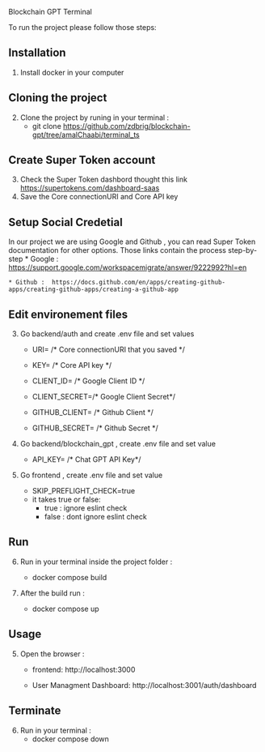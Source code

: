 Blockchain GPT Terminal

To run the project please follow those steps:

## Installation 
1. Install docker in your computer

## Cloning the project
2. Clone the project by runing in your terminal : 
    * git clone https://github.com/zdbrig/blockchain-gpt/tree/amalChaabi/terminal_ts

##  Create Super Token account 
3. Check the Super Token dashbord thought this link https://supertokens.com/dashboard-saas 
4. Save the Core connectionURI and Core API key

## Setup Social Credetial
In our project we are using Google and Github , you can read Super Token documentation for other options.
Those links contain the process step-by-step
    * Google : https://support.google.com/workspacemigrate/answer/9222992?hl=en

    * Github :  https://docs.github.com/en/apps/creating-github-apps/creating-github-apps/creating-a-github-app

## Edit environement files
3. Go backend/auth and create .env file and set values 
    * URI=  /* Core connectionURI that you saved */
    * KEY= /* Core API key */

    * CLIENT_ID= /* Google Client ID */
    * CLIENT_SECRET=/* Google Client Secret*/

    * GITHUB_CLIENT= /* Github Client */
    * GITHUB_SECRET= /* Github Secret */ 

4. Go backend/blockchain_gpt , create .env file and set value 
    * API_KEY= /* Chat GPT API Key*/

5. Go frontend , create .env file and set value
    * SKIP_PREFLIGHT_CHECK=true
    * it takes true or false: 
        * true : ignore eslint check
        * false : dont ignore eslint check


## Run
6. Run in your terminal inside the project folder :
    * docker compose build 

7. After the build run :
    * docker compose up 

## Usage
5. Open the browser  :
   *  frontend: http://localhost:3000

   *  User Managment Dashboard: http://localhost:3001/auth/dashboard 

## Terminate
6. Run in your terminal :
    * docker compose down 


